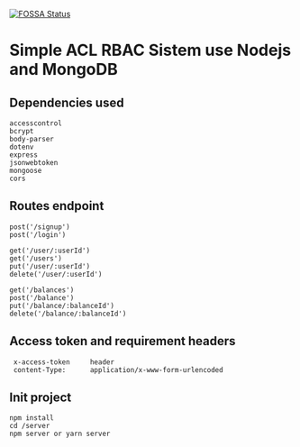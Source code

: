 [![FOSSA Status](https://app.fossa.com/api/projects/git%2Bgithub.com%2FGuillerbr%2Frbac-node-acl-mongo.svg?type=small)](https://app.fossa.com/projects/git%2Bgithub.com%2FGuillerbr%2Frbac-node-acl-mongo?ref=badge_small)

# Simple ACL RBAC Sistem use Nodejs and MongoDB


## Dependencies used

    accesscontrol 
    bcrypt 
    body-parser
    dotenv 
    express 
    jsonwebtoken 
    mongoose
    cors 



## Routes endpoint

    post('/signup')
    post('/login')

    get('/user/:userId')
    get('/users')
    put('/user/:userId')
    delete('/user/:userId')

    get('/balances')
    post('/balance')
    put('/balance/:balanceId')
    delete('/balance/:balanceId')


## Access token and requirement headers

     x-access-token     header
     content-Type:      application/x-www-form-urlencoded  


    
## Init project

    npm install 
    cd /server
    npm server or yarn server
    